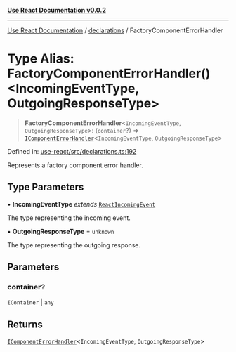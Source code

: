 [**Use React Documentation v0.0.2**](../../README.md)

***

[Use React Documentation](../../modules.md) / [declarations](../README.md) / FactoryComponentErrorHandler

# Type Alias: FactoryComponentErrorHandler()\<IncomingEventType, OutgoingResponseType\>

> **FactoryComponentErrorHandler**\<`IncomingEventType`, `OutgoingResponseType`\>: (`container`?) => [`IComponentErrorHandler`](../interfaces/IComponentErrorHandler.md)\<`IncomingEventType`, `OutgoingResponseType`\>

Defined in: [use-react/src/declarations.ts:192](https://github.com/stonemjs/use-react/blob/27c0c592da81eceb639bfca4a4a8f24a448ad89c/src/declarations.ts#L192)

Represents a factory component error handler.

## Type Parameters

• **IncomingEventType** *extends* [`ReactIncomingEvent`](ReactIncomingEvent.md)

The type representing the incoming event.

• **OutgoingResponseType** = `unknown`

The type representing the outgoing response.

## Parameters

### container?

`IContainer` | `any`

## Returns

[`IComponentErrorHandler`](../interfaces/IComponentErrorHandler.md)\<`IncomingEventType`, `OutgoingResponseType`\>
